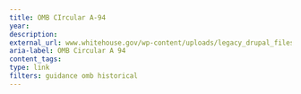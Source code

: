 ```yaml
---
title: OMB CIrcular A-94
year: 
description: 
external_url: www.whitehouse.gov/wp-content/uploads/legacy_drupal_files/omb/circulars/A94/a094.pdf
aria-label: OMB Circular A 94
content_tags: 
type: link
filters: guidance omb historical
---
```

